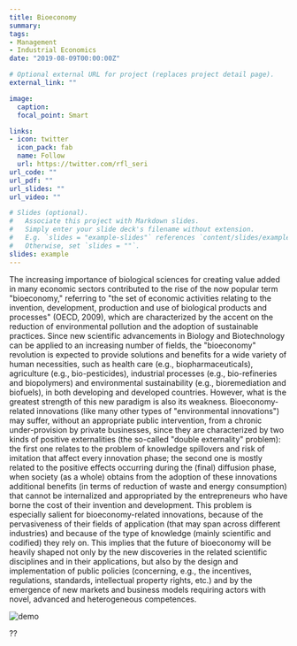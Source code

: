 ```yaml
---
title: Bioeconomy
summary: 
tags:
- Management
- Industrial Economics
date: "2019-08-09T00:00:00Z"

# Optional external URL for project (replaces project detail page).
external_link: ""

image:
  caption:
  focal_point: Smart

links:
- icon: twitter
  icon_pack: fab
  name: Follow
  url: https://twitter.com/rfl_seri
url_code: ""
url_pdf: ""
url_slides: ""
url_video: ""

# Slides (optional).
#   Associate this project with Markdown slides.
#   Simply enter your slide deck's filename without extension.
#   E.g. `slides = "example-slides"` references `content/slides/example-slides.md`.
#   Otherwise, set `slides = ""`.
slides: example
---
```


The increasing importance of biological sciences for creating value added in many economic sectors contributed to the rise of the now popular term "bioeconomy," referring to "the set of economic activities relating to the invention, development, production and use of biological products and processes" (OECD, 2009), which are characterized by the accent on the reduction of environmental pollution and the adoption of sustainable practices. Since new scientific advancements in Biology and Biotechnology can be applied to an increasing number of fields, the "bioeconomy" revolution is expected to provide solutions and benefits for a wide variety of human necessities, such as health care (e.g., biopharmaceuticals), agriculture (e.g., bio-pesticides), industrial processes (e.g., bio-refineries and biopolymers) and environmental sustainability (e.g., bioremediation and biofuels), in both developing and developed countries.
However, what is the greatest strength of this new paradigm is also its weakness. Bioeconomy-related innovations (like many other types of "environmental innovations") may suffer, without an appropriate public intervention, from a chronic under-provision by private businesses, since they are characterized by two kinds of positive externalities (the so-called "double externality" problem): the first one relates to the problem of knowledge spillovers and risk of imitation that affect every innovation phase; the second one is mostly related to the positive effects occurring during the (final) diffusion phase, when society (as a whole) obtains from the adoption of these innovations additional benefits (in terms of reduction of waste and energy consumption) that cannot be internalized and appropriated by the entrepreneurs who have borne the cost of their invention and development.
This problem is especially salient for bioeconomy-related innovations, because of the pervasiveness of their fields of application (that may span across different industries) and because of the type of knowledge (mainly scientific and codified) they rely on. This implies that the future of bioeconomy will be heavily shaped not only by the new discoveries in the related scientific disciplines and in their applications, but also by the design and implementation of public policies (concerning, e.g., the incentives, regulations, standards, intellectual property rights, etc.) and by the emergence of new markets and business models requiring actors with novel, advanced and heterogeneous competences.

![demo](/Logo-RICH-High.jpg)

??